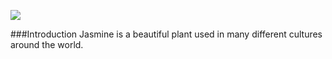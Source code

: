<a href="https://www.juncture-digital.org"><img src="https://juncture-digital.github.io/juncture/static/images/ve-button.png"></a>

<param ve-config 
       title="Jasmine"
       source-image="https://upload.wikimedia.org/wikipedia/commons/3/38/Chinese_jasmine_in_spring_bloom.JPG"
       banner="https://upload.wikimedia.org/wikipedia/commons/3/38/Chinese_jasmine_in_spring_bloom.JPG" 
       height=100
       author="Tori and Adrianna"
       layout="vertical">

###Introduction
Jasmine is a beautiful plant used in many different cultures around the world. 
<param ve-image
       src="wc:Bloem_van_een_Boerenjasmijn_(Philadelphus)._03-07-2021_(actm.).jpg"
       caption="This is an image of a jasmine flower.">
